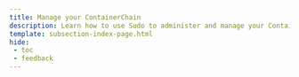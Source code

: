 ```yaml
---
title: Manage your ContainerChain
description: Learn how to use Sudo to administer and manage your ContainerChain, including upgrading your chain's runtime, minting tokens, rotating the Sudo keys and more.
template: subsection-index-page.html
hide:
 - toc
 - feedback
---
```

